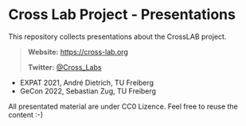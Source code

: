 # Cross Lab Project - Presentations

This repository collects presentations about the CrossLAB project.

> __Website:__ https://cross-lab.org
>
> __Twitter:__ [\@Cross_Labs](https://twitter.com/Cross_Labs)

+ EXPAT 2021, André Dietrich, TU Freiberg
+ GeCon 2022, Sebastian Zug, TU Freiberg

All presentated material are under CC0 Lizence. Feel free to reuse the content :-)
